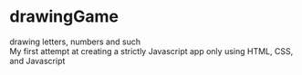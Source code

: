 # drawingGame
drawing letters, numbers and such </br>
My first attempt at creating a strictly Javascript app only using HTML, CSS, and Javascript
